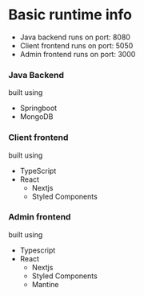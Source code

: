 # Basic runtime info

- Java backend runs on port: 8080
- Client frontend runs on port: 5050
- Admin frontend runs on port: 3000


### Java Backend
built using 
  - Springboot
  - MongoDB

### Client frontend
built using
- TypeScript
- React
  - Nextjs
  - Styled Components
  
### Admin frontend
built using
- Typescript
- React
  - Nextjs
  - Styled Components
  - Mantine
